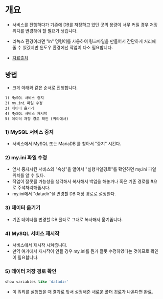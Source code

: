 # 개요 
- 서비스를 진행하다가 기존에 DB를 저장하고 있던 곳의 용량이 너무 커질 경우 저장 위치를 변경해야 할 필요가 생깁니다. 
- 리눅스 환경이라면 "ln" 명령어를 사용하여 링크파일을 만들어서 간단하게 처리해줄 수 있겠지만 윈도우 환경에선 작업이 다소 필요합니다. 

- [자료출처](https://woowaa.net/131) 


## 방법
- 크게 아래와 같은 순서로 진행합니다. 
```
1) MySQL 서비스 중지
2) my.ini 파일 수정
3) 데이터 옮기기 
4) MySQL 서비스 재시작
5) 데이터 저장 경로 확인 (쿼리에서)
```

### 1) MySQL 서비스 중지 
- 서비스에서 MySQL 또는 MariaDB 를 찾아서 "중지" 시킨다.

### 2) my.ini 파일 수정
- 앞서 중지시킨 서비스의 "속성"을 열어서 "실행파일경로"를 확인하면 my.ini 파일 위치를 알 수 있다.
- 작업이 잘못될 가능성을 생각해서 복사해서 백업을 해놓거나 혹은 기존 경로를 #으로 주석처리해줍시다.
- my.ini에서 "datadir"을 변경할 DB 저장 경로로 설정한다. 

### 3) 데이터 옮기기
- 기존 데이터를 변경할 DB 폴더로 그대로 복사해서 옮겨줍니다. 

### 4) MySQL 서비스 재시작
- 서비스에서 재시작 시켜줍니다. 
- 만약 여기에서 재시작이 안될 경우 my.ini를 뭔가 잘못 수정하였다는 것이므로 확인이 필요합니다. 

### 5) 데이터 저장 경로 확인 
```sql
show variables like 'datadir' 
```
- 이 쿼리를 실행했을 때 결과로 앞서 설정해준 새로운 폴더 경로가 나온다면 완료.
